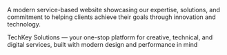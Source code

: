 A modern service-based website showcasing our expertise, solutions, and commitment to helping clients achieve their goals through innovation and technology.

TechKey Solutions — your one-stop platform for creative, technical, and digital services, built with modern design and performance in mind
